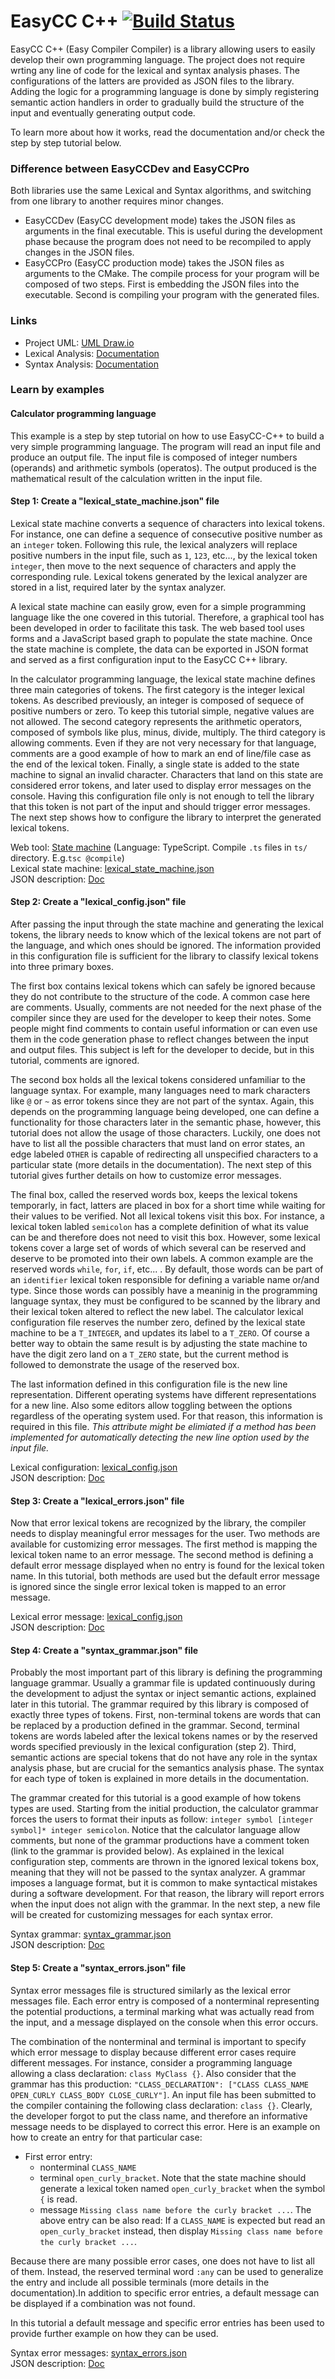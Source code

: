 EasyCC C++ [![Build Status](https://travis-ci.org/amirbawab/EasyCC-CPP.svg?branch=master)](https://travis-ci.org/amirbawab/EasyCC-CPP)
============

EasyCC C++ (Easy Compiler Compiler) is a library allowing users to easily develop their own programming language. The project does not require wrting any line of code for the lexical and syntax analysis phases. The configurations of the latters are provided as JSON files to the library. Adding the logic for a programming language is done by simply registering semantic action handlers in order to gradually build the structure of the input and eventually generating output code.

To learn more about how it works, read the documentation and/or check the step by step tutorial below.

### Difference between EasyCCDev and EasyCCPro
Both libraries use the same Lexical and Syntax algorithms, and switching from one library to another requires minor changes. 
* EasyCCDev (EasyCC development mode) takes the JSON files as arguments in the final executable. This is useful during the development phase because the program does not need to be recompiled to apply changes in the JSON files.
* EasyCCPro (EasyCC production mode) takes the JSON files as arguments to the CMake. The compile process for your program will be composed of two steps. First is embedding the JSON files into the executable. Second is compiling your program with the generated files.

### Links
* Project UML: <a href="https://drive.google.com/file/d/0B8fWEFscW3Z4SzlpMnpETkdPOGs/view">UML Draw.io</a>
* Lexical Analysis: <a href="src/lexical">Documentation</a>
* Syntax Analysis: <a href="src/syntax">Documentation</a>

### Learn by examples
#### Calculator programming language
This example is a step by step tutorial on how to use EasyCC-C++ to build a very simple programming language. The program will read an input file and produce an output file. The input file is composed of integer numbers (operands) and arithmetic symbols (operatos). The output produced is the mathematical result of the calculation written in the input file.

#### Step 1: Create a "lexical_state_machine.json" file
Lexical state machine converts a sequence of characters into lexical tokens. For instance, one can define a sequence of consecutive positive number as an `integer` token. Following this rule, the lexical analyzers will replace positive numbers in the input file, such as `1`, `123`, etc..., by the lexical token `integer`, then move to the next sequence of characters and apply the corresponding rule. Lexical tokens generated by the lexical analyzer are stored in a list, required later by the syntax analyzer.  

A lexical state machine can easily grow, even for a simple programming language like the one covered in this tutorial. Therefore, a graphical tool has been developed in order to facilitate this task. The web based tool uses forms and a JavaScript based graph to populate the state machine. Once the state machine is complete, the data can be exported in JSON format and served as a first configuration input to the EasyCC C++ library. 

In the calculator programming language, the lexical state machine defines three main categories of tokens. The first category is the integer lexical tokens. As described previously, an integer is composed of sequece of positive numbers or zero. To keep this tutorial simple, negative values are not allowed. The second category represents the arithmetic operators, composed of symbols like plus, minus, divide, multiply. The third category is allowing comments. Even if they are not very necessary for that language, comments are a good example of how to mark an end of line/file case as the end of the lexical token. Finally, a single state is added to the state machine to signal an invalid character. Characters that land on this state are considered error tokens, and later used to display error messages on the console. Having this configuration file only is not enough to tell the library that this token is not part of the input and should trigger error messages. The next step shows how to configure the library to interpret the generated lexical tokens.  

Web tool: <a href="tools/gui">State machine</a> (Language: TypeScript. Compile `.ts` files in `ts/` directory. E.g.`tsc @compile`)  
Lexical state machine: <a href="resources/src/calculator/lexical_state_machine.json">lexical_state_machine.json</a>  
JSON description: <a href="src/lexical#state-machine">Doc</a>

#### Step 2: Create a "lexical_config.json" file
After passing the input through the state machine and generating the lexical tokens, the library needs to know which of the lexical tokens are not part of the language, and which ones should be ignored. The information provided in this configuration file is sufficient for the library to classify lexical tokens into three primary boxes. 

The first box contains lexical tokens which can safely be ignored because they do not contribute to the structure of the code. A common case here are comments. Usually, comments are not needed for the next phase of the compiler since they are used for the developer to keep their notes. Some people might find comments to contain useful information or can even use them in the code generation phase to reflect changes between the input and output files. This subject is left for the developer to decide, but in this tutorial, comments are ignored. 

The second box holds all the lexical tokens considered unfamiliar to the language syntax. For example, many languages need to mark characters like `@` or `~` as error tokens since they are not part of the syntax. Again, this depends on the programming language being developed, one can define a functionality for those characters later in the semantic phase, however, this tutorial does not allow the usage of those characters. Luckily, one does not have to list all the possible characters that must land on error states, an edge labeled `OTHER` is capable of redirecting all unspecified characters to a particular state (more details in the documentation). The next step of this tutorial gives further details on how to customize error messages. 

The final box, called the reserved words box, keeps the lexical tokens temporarly, in fact, latters are placed in box for a short time while waiting for their values to be verified. Not all lexical tokens visit this box. For instance, a lexical token labled `semicolon` has a complete definition of what its value can be and therefore does not need to visit this box. However, some lexical tokens cover a large set of words of which several can be reserved and deserve to be promoted into their own labels. A common example are the reserved words `while`, `for`, `if`, etc... . By default, those words can be part of an `identifier` lexical token responsible for defining a variable name or/and type. Since those words can possibly have a meaninig in the programming language syntax, they must be configured to be scanned by the library and their lexical token altered to reflect the new label. The calculator lexical configuration file reserves the number zero, defined by the lexical state machine to be a `T_INTEGER`, and updates its label to a `T_ZERO`. Of course a better way to obtain the same result is by adjusting the state machine to have the digit zero land on a `T_ZERO` state, but the current method is followed to demonstrate the usage of the reserved box.

The last information defined in this configuration file is the new line representation. Different operating systems have different representations for a new line. Also some editors allow toggling between the options regardless of the operating system used. For that reason, this information is required in this file. *This attribute might be elimiated if a method has been implemented for automatically detecting the new line option used by the input file.*

Lexical configuration: <a href="resources/src/calculator/lexical_config.json">lexical_config.json</a>  
JSON description: <a href="src/lexical#configuration">Doc</a>

#### Step 3: Create a "lexical_errors.json" file
Now that error lexical tokens are recognized by the library, the compiler needs to display meaningful error messages for the user. Two methods are available for customizing error messages. The first method is mapping the lexical token name to an error message. The second method is defining a default error message displayed when no entry is found for the lexical token name. In this tutorial, both methods are used but the default error message is ignored since the single error lexical token is mapped to an error message.

Lexical error message: <a href="resources/src/calculator/lexical_errors.json">lexical_config.json</a>  
JSON description: <a href="src/lexical#error-messages">Doc</a>

#### Step 4: Create a "syntax_grammar.json" file
Probably the most important part of this library is defining the programming language grammar. Usually a grammar file is updated continuously during the development to adjust the syntax or inject semantic actions, explained later in this tutorial. The grammar required by this library is composed of exactly three types of tokens. First, non-terminal tokens are words that can be replaced by a production defined in the grammar. Second, terminal tokens are words labeled after the lexical tokens names or by the reserved words specified previously in the lexical configuration (step 2). Third, semantic actions are special tokens that do not have any role in the syntax analysis phase, but are crucial for the semantics analysis phase. The syntax for each type of token is explained in more details in the documentation.

The grammar created for this tutorial is a good example of how tokens types are used. Starting from the initial production, the calculator grammar forces the users to format their inputs as follow: `integer symbol [integer symbol]* integer semicolon`. Notice that the calculator language allow comments, but none of the grammar productions have a comment token (link to the grammar is provided below). As explained in the lexical configuration step, comments are thrown in the ignored lexical tokens box, meaning that they will not be passed to the syntax analyzer. A grammar imposes a language format, but it is common to make syntactical mistakes during a software development. For that reason, the library will report errors when the input does not align with the grammar. In the next step, a new file will be created for customizing messages for each syntax error.

Syntax grammar: <a href="resources/src/calculator/syntax_grammar.json">syntax_grammar.json</a>  
JSON description: <a href="src/syntax#grammar">Doc</a>

#### Step 5: Create a "syntax_errors.json" file
Syntax error messages file is structured similarly as the lexical error messages file. Each error entry is composed of a nonterminal representing the potential productions, a terminal marking what was actually read from the input, and a message displayed on the console when this error occurs. 

The combination of the nonterminal and terminal is important to specify which error message to display because different error cases require different messages. For instance, consider a programming language allowing a class declaration: `class MyClass {}`. Also consider that the grammar has this production: `"CLASS_DECLARATION": ["CLASS CLASS_NAME OPEN_CURLY CLASS_BODY CLOSE_CURLY"]`. An input file has been submitted to the compiler containing the following class declaration: `class {}`. Clearly, the developer forgot to put the class name, and therefore an informative message needs to be displayed to correct this error. Here is an example on how to create an entry for that particular case: 
* First error entry:
  * nonterminal `CLASS_NAME`
  * terminal `open_curly_bracket`. Note that the state machine should generate a lexical token named `open_curly_bracket` when the symbol `{` is read.
  * message `Missing class name before the curly bracket ...`.
The above entry can be also read: If a `CLASS_NAME` is expected but read an `open_curly_bracket` instead, then display `Missing class name before the curly bracket ...`.

Because there are many possible error cases, one does not have to list all of them. Instead, the reserved terminal word `:any` can be used to generalize the entry and include all possible terminals (more details in the documentation).In addition to specific error entries, a default message can be displayed if a combination was not found. 

In this tutorial a default message and specific error entries has been used to provide further example on how they can be used.

Syntax error messages: <a href="resources/src/calculator/syntax_errors.json">syntax_errors.json</a>  
JSON description: <a href="src/lexical#error-messages">Doc</a>

